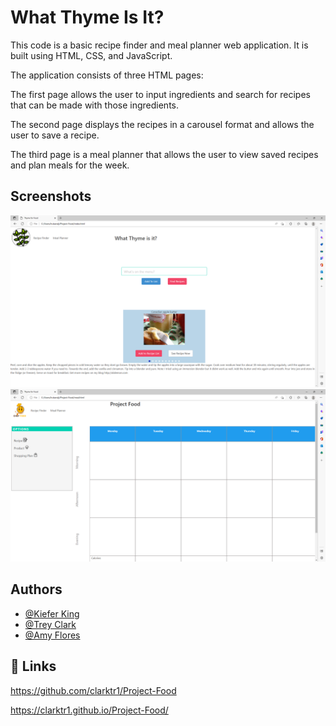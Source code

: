 # What Thyme Is It?

This code is a basic recipe finder and meal planner web application. It is built using HTML, CSS, and JavaScript.

The application consists of three HTML pages:

The first page allows the user to input ingredients and search for recipes that can be made with those ingredients.

The second page displays the recipes in a carousel format and allows the user to save a recipe.

The third page is a meal planner that allows the user to view saved recipes and plan meals for the week.


## Screenshots

![Screenshot](./assets/photos/screenshotrecipefinder.png)
![Screenshot](./assets/photos/screenshotmealplanner.png)



## Authors

- [@Kiefer King](https://www.github.com/Kking91)
- [@Trey Clark](https://www.github.com/clarktr1)
- [@Amy Flores](https://www.github.com/Alejandra5211)


## 🔗 Links

https://github.com/clarktr1/Project-Food

https://clarktr1.github.io/Project-Food/



